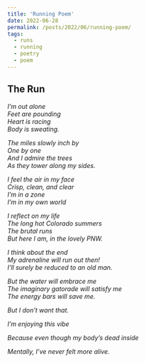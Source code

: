 ```yaml
---
title: 'Running Poem'
date: 2022-06-28
permalink: /posts/2022/06/running-poem/
tags:
  - runs
  - running
  - poetry
  - poem
---
```

## The Run

<i>I’m out alone<br>
Feet are pounding<br>
Heart is racing<br>
Body is sweating.<br>

<i>The miles slowly inch by<br>
One by one<br>
And I admire the trees <br>
As they tower along my sides.<br>

<i>I feel the air in my face<br>
Crisp, clean, and clear<br>
I’m in a zone<br>
I’m in my own world<br>

<i>I reflect on my life<br>
The long hot Colorado summers<br>
The brutal runs<br>
But here I am, in the lovely PNW.<br>

<i>I think about the end<br>
My adrenaline will run out then!<br>
I’ll surely be reduced to an old man.<br>

<i>But the water will embrace me<br>
The imaginary gatorade will satisfy me<br>
The energy bars will save me.<br>

<i>But I don’t want that.<br>

<i>I’m enjoying this vibe<br>

<i>Because even though my body’s dead inside<br>

<i>Mentally, I’ve never felt more alive.<br>
